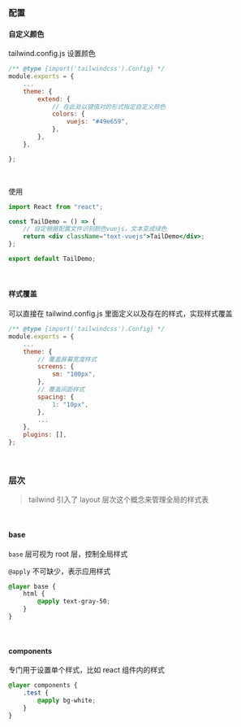### 配置

#### 自定义颜色

tailwind.config.js 设置颜色

```js
/** @type {import('tailwindcss').Config} */
module.exports = {
	...
	theme: {
		extend: {
            // 在此处以键值对的形式指定自定义颜色
			colors: {
				vuejs: "#49e659",
			},
		},
	},

};
```

<br>

使用

```jsx
import React from "react";

const TailDemo = () => {
	// 自定根据配置文件识别颜色vuejs，文本变成绿色
	return <div className="text-vuejs">TailDemo</div>;
};

export default TailDemo;
```

<br>

#### 样式覆盖

可以直接在 tailwind.config.js 里面定义以及存在的样式，实现样式覆盖

```js
/** @type {import('tailwindcss').Config} */
module.exports = {
	...
	theme: {
        // 覆盖屏幕宽度样式
		screens: {
			sm: "100px",
		},
        // 覆盖间距样式
		spacing: {
			1: "10px",
		},
		...
	},
	plugins: [],
};
```

<br>

### 层次

> tailwind 引入了 layout 层次这个概念来管理全局的样式表

<br>

#### base

`base` 层可视为 root 层，控制全局样式

`@apply` 不可缺少，表示应用样式

```css
@layer base {
	html {
		@apply text-gray-50;
	}
}
```

<br>

#### components

专门用于设置单个样式，比如 react 组件内的样式

```css
@layer components {
	.test {
		@apply bg-white;
	}
}
```

<br>

####
